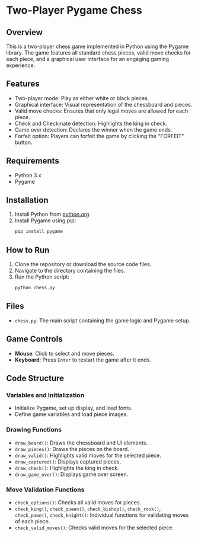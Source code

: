 # Two-Player Pygame Chess

## Overview
This is a two-player chess game implemented in Python using the Pygame library. The game features all standard chess pieces, valid move checks for each piece, and a graphical user interface for an engaging gaming experience.

## Features
- Two-player mode: Play as either white or black pieces.
- Graphical interface: Visual representation of the chessboard and pieces.
- Valid move checks: Ensures that only legal moves are allowed for each piece.
- Check and Checkmate detection: Highlights the king in check.
- Game over detection: Declares the winner when the game ends.
- Forfeit option: Players can forfeit the game by clicking the "FORFEIT" button.

## Requirements
- Python 3.x
- Pygame

## Installation
1. Install Python from [python.org](https://www.python.org/).
2. Install Pygame using pip:
    ```sh
    pip install pygame
    ```

## How to Run
1. Clone the repository or download the source code files.
2. Navigate to the directory containing the files.
3. Run the Python script:
    ```sh
    python chess.py
    ```

## Files
- `chess.py`: The main script containing the game logic and Pygame setup.

## Game Controls
- **Mouse**: Click to select and move pieces.
- **Keyboard**: Press `Enter` to restart the game after it ends.

## Code Structure
### Variables and Initialization
- Initialize Pygame, set up display, and load fonts.
- Define game variables and load piece images.

### Drawing Functions
- `draw_board()`: Draws the chessboard and UI elements.
- `draw_pieces()`: Draws the pieces on the board.
- `draw_valid()`: Highlights valid moves for the selected piece.
- `draw_captured()`: Displays captured pieces.
- `draw_check()`: Highlights the king in check.
- `draw_game_over()`: Displays game over screen.

### Move Validation Functions
- `check_options()`: Checks all valid moves for pieces.
- `check_king()`, `check_queen()`, `check_bishop()`, `check_rook()`, `check_pawn()`, `check_knight()`: Individual functions for validating moves of each piece.
- `check_valid_moves()`: Checks valid moves for the selected piece.

